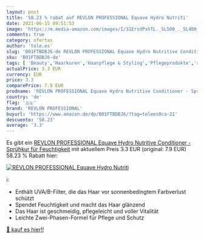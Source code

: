 ```yaml
---
layout: post
title: '58.23 % rabat auf REVLON PROFESSIONAL Equave Hydro Nutriti'
date: 2021-06-15 09:51:53
image: 'https://m.media-amazon.com/images/I/31ErsdPshTL._SL500_._SL400_.jpg'
comments: true
category: ofertas
author: 'tole.es'
slug: 'B01FTBDBJ6-de REVLON PROFESSIONAL Equave Hydro Nutritive Conditioner -...'
sku: 'B01FTBDBJ6-de'
tags: [ 'Beauty','Haarkuren','Haarpflege & Styling','Pflegeprodukte','revlon professional', ]
actualPrice: 3.3 EUR
currency: EUR
price: 3.3
comparePrice: 7.9 EUR
prodname: 'REVLON PROFESSIONAL Equave Hydro Nutritive Conditioner - Sprühkur für Feuchtigkeit'
country: 'de'
flag: '🇩🇪'
brand: 'REVLON PROFESSIONAL'
buyurl: 'https://www.amazon.de/dp/B01FTBDBJ6/?tag=tolees0ca-21'
descuento: '58.23'
average: '3.3'
---
```


Es gibt ein [REVLON PROFESSIONAL Equave Hydro Nutritive Conditioner - Sprühkur für Feuchtigkeit](https://www.amazon.de/dp/B01FTBDBJ6/?tag=tolees0ca-21) mit aktuellem Preis 3.3 EUR (original: 7.9 EUR) 58.23 % Rabatt hier:

[![REVLON PROFESSIONAL Equave Hydro Nutriti](https://m.media-amazon.com/images/I/31ErsdPshTL._SL500_._SL400_.jpg)](https://www.amazon.de/dp/B01FTBDBJ6/?tag=tolees0ca-21)

ℹ️:

- Enthält UVA/B-Filter, die das Haar vor sonnenbedingtem Farbverlust schützt
- Spendet Feuchtigkeit und macht das Haar glänzend
- Das Haar ist geschmeidig, pflegeleicht und voller Vitalität
- Leichte Zwei-Phasen-Formel für Pflege und Schutz

[🛒 kauf es hier!!](https://www.amazon.de/dp/B01FTBDBJ6/?tag=tolees0ca-21)
